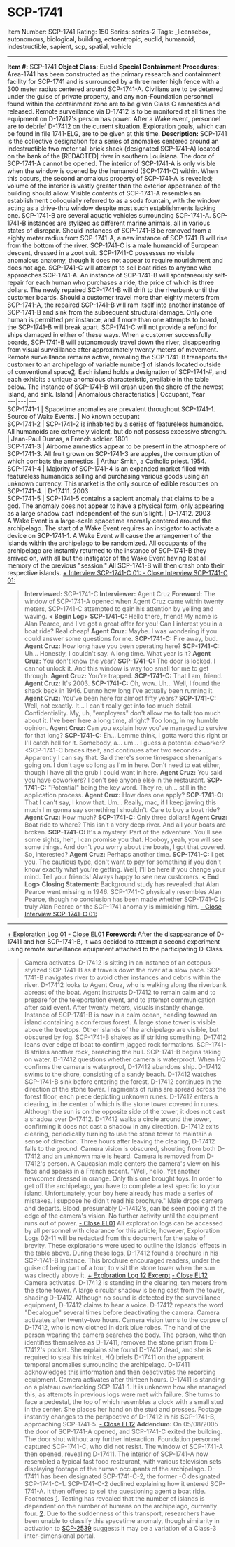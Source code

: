 # SCP-1741
Item Number: SCP-1741
Rating: 150
Series: series-2
Tags: _licensebox, autonomous, biological, building, ectoentropic, euclid, humanoid, indestructible, sapient, scp, spatial, vehicle

---

**Item #:** SCP-1741
**Object Class:** Euclid
**Special Containment Procedures:** Area-1741 has been constructed as the primary research and containment facility for SCP-1741 and is surrounded by a three meter high fence with a 300 meter radius centered around SCP-1741-A. Civilians are to be deterred under the guise of private property, and any non-Foundation personnel found within the containment zone are to be given Class C amnestics and released.
Remote surveillance via D-17412 is to be monitored at all times the equipment on D-17412's person has power. After a Wake event, personnel are to debrief D-17412 on the current situation. Exploration goals, which can be found in file 1741-ELG, are to be given at this time.
**Description:** SCP-1741 is the collective designation for a series of anomalies centered around an indestructible two meter tall brick shack (designated SCP-1741-A) located on the bank of the [REDACTED] river in southern Louisiana. The door of SCP-1741-A cannot be opened. The interior of SCP-1741-A is only visible when the window is opened by the humanoid (SCP-1741-C) within. When this occurs, the second anomalous property of SCP-1741-A is revealed; volume of the interior is vastly greater than the exterior appearance of the building should allow. Visible contents of SCP-1741-A resembles an establishment colloquially referred to as a soda fountain, with the window acting as a drive-thru window despite most such establishments lacking one.
SCP-1741-B are several aquatic vehicles surrounding SCP-1741-A. SCP-1741-B instances are stylized as different marine animals, all in various states of disrepair. Should instances of SCP-1741-B be removed from a eighty meter radius from SCP-1741-A, a new instance of SCP-1741-B will rise from the bottom of the river.
SCP-1741-C is a male humanoid of European descent, dressed in a zoot suit. SCP-1741-C possesses no visible anomalous anatomy, though it does not appear to require nourishment and does not age. SCP-1741-C will attempt to sell boat rides to anyone who approaches SCP-1741-A. An instance of SCP-1741-B will spontaneously self-repair for each human who purchases a ride, the price of which is three dollars. The newly repaired SCP-1741-B will drift to the riverbank until the customer boards.
Should a customer travel more than eighty meters from SCP-1741-A, the repaired SCP-1741-B will ram itself into another instance of SCP-1741-B and sink from the subsequent structural damage. Only one human is permitted per instance, and if more than one attempts to board, the SCP-1741-B will break apart. SCP-1741-C will not provide a refund for ships damaged in either of these ways.
When a customer successfully boards, SCP-1741-B will autonomously travel down the river, disappearing from visual surveillance after approximately twenty meters of movement. Remote surveillance remains active, revealing the SCP-1741-B transports the customer to an archipelago of variable number[1](javascript:;) of islands located outside of conventional space[2](javascript:;). Each island holds a designation of SCP-1741-#, and each exhibits a unique anomalous characteristic, available in the table below. The instance of SCP-1741-B will crash upon the shore of the newest island, and sink.
Island | Anomalous characteristics | Occupant, Year  
---|---|---  
SCP-1741-1 | Spacetime anomalies are prevalent throughout SCP-1741-1. Source of Wake Events. | No known occupant  
SCP-1741-2 | SCP-1741-2 is inhabited by a series of featureless humanoids. All humanoids are extremely violent, but do not possess excessive strength. | Jean-Paul Dumas, a French soldier. 1801  
SCP-1741-3 | Airborne amnestics appear to be present in the atmosphere of SCP-1741-3. All fruit grown on SCP-1741-3 are apples, the consumption of which combats the amnestics. | Arthur Smith, a Catholic priest. 1954.  
SCP-1741-4 | Majority of SCP-1741-4 is an expanded market filled with featureless humanoids selling and purchasing various goods using an unknown currency. This market is the only source of edible resources on SCP-1741-4. | D-17411. 2003  
SCP-1741-5 | SCP-1741-5 contains a sapient anomaly that claims to be a god. The anomaly does not appear to have a physical form, only appearing as a large shadow cast independent of the sun's light. | D-17412. 2003  
A Wake Event is a large-scale spacetime anomaly centered around the archipelago. The start of a Wake Event requires an instigator to activate a device on SCP-1741-1. A Wake Event will cause the arrangement of the islands within the archipelago to be randomized. All occupants of the archipelago are instantly returned to the instance of SCP-1741-B they arrived on, with all but the instigator of the Wake Event having lost all memory of the previous "session." All SCP-1741-B will then crash onto their respective islands.
[\+ Interview SCP-1741-C 01: ](javascript:;)
[\- Close Interview SCP-1741-C 01: ](javascript:;)
> **Interviewed:** SCP-1741-C
> **Interviewer:** Agent Cruz
> **Foreword:** The window of SCP-1741-A opened when Agent Cruz came within twenty meters, SCP-1741-C attempted to gain his attention by yelling and waving.
> **< Begin Log>**
> **SCP-1741-C:** Hello there, friend! My name is Alan Pearce, and I've got a great offer for you! Can I interest you in a boat ride? Real cheap!
> **Agent Cruz:** Maybe. I was wondering if you could answer some questions for me.
> **SCP-1741-C:** Fire away, bud.
> **Agent Cruz:** How long have you been operating here?
> **SCP-1741-C:** Uh… Honestly, I couldn't say. A long time. What year is it?
> **Agent Cruz:** You don't know the year?
> **SCP-1741-C:** The door is locked. I cannot unlock it. And this window is way too small for me to get through.
> **Agent Cruz:** You're trapped.
> **SCP-1741-C:** That I am, friend.
> **Agent Cruz:** It's 2003.
> **SCP-1741-C:** Oh, wow. Uh… Well, I found the shack back in 1946. Dunno how long I've actually been running it.
> **Agent Cruz:** You've been here for almost fifty years?
> **SCP-1741-C:** Well, not exactly. It… I can't really get into too much detail. Confidentiality. My, uh, "employers" don't allow me to talk too much about it. I've been here a long time, alright? Too long, in my humble opinion.
> **Agent Cruz:** Can you explain how you've managed to survive for that long?
> **SCP-1741-C:** Eh… Lemme think, I gotta word this right or I'll catch hell for it. Somebody, a… um… I guess a potential coworker? <SCP-1741-C braces itself, and continues after two seconds> …Apparently I can say that. Said there's some timespace shenanigans going on. I don't age so long as I'm in here. Don't need to eat either, though I have all the grub I could want in here.
> **Agent Cruz:** You said you have coworkers? I don't see anyone else in the restaurant.
> **SCP-1741-C:** "Potential" being the key word. They're, uh… still in the application process.
> **Agent Cruz:** How does one apply?
> **SCP-1741-C:** That I can't say, I know that. Um… Really, mac, if I keep jawing this much I'm gonna say something I shouldn't. Care to buy a boat ride?
> **Agent Cruz:** How much?
> **SCP-1741-C:** Only three dollars!
> **Agent Cruz:** Boat ride to where? This isn't a very deep river. And all your boats are broken.
> **SCP-1741-C:** It's a mystery! Part of the adventure. You'll see some sights, heh, I can promise you that. Hooboy, yeah, you will see some things. And don't you worry about the boats, I got that covered. So, interested?
> **Agent Cruz:** Perhaps another time.
> **SCP-1741-C:** I get you. The cautious type, don't want to pay for something if you don't know exactly what you're getting. Well, I'll be here if you change your mind. Tell your friends! Always happy to see new customers.
> **< End Log>**
> **Closing Statement:** Background study has revealed that Alan Pearce went missing in 1946. SCP-1741-C physically resembles Alan Pearce, though no conclusion has been made whether SCP-1741-C is truly Alan Pearce or the SCP-1741 anomaly is mimicking him.
[\- Close Interview SCP-1741-C 01: ](javascript:;)
* * *
[\+ Exploration Log 01](javascript:;)
[\- Close EL01](javascript:;)
**Foreword:** After the disappearance of D-17411 and her SCP-1741-B, it was decided to attempt a second experiment using remote surveillance equipment attached to the participating D-Class.
> Camera activates. D-17412 is sitting in an instance of an octopus-stylized SCP-1741-B as it travels down the river at a slow pace. SCP-1741-B navigates river to avoid other instances and debris within the river. D-17412 looks to Agent Cruz, who is walking along the riverbank abreast of the boat. Agent instructs D-17412 to remain calm and to prepare for the teleportation event, and to attempt communication after said event.
> After twenty meters, visuals instantly change. Instance of SCP-1741-B is now in a calm ocean, heading toward an island containing a coniferous forest. A large stone tower is visible above the treetops. Other islands of the archipelago are visible, but obscured by fog. SCP-1741-B shakes as if striking something. D-17412 leans over edge of boat to confirm jagged rock formations. SCP-1741-B strikes another rock, breaching the hull. SCP-1741-B begins taking on water. D-17412 questions whether camera is waterproof. When HQ confirms the camera is waterproof, D-17412 abandons ship. D-17412 swims to the shore, consisting of a sandy beach. D-17412 watches SCP-1741-B sink before entering the forest.
> D-17412 continues in the direction of the stone tower. Fragments of ruins are spread across the forest floor, each piece depicting unknown runes. D-17412 enters a clearing, in the center of which is the stone tower covered in runes. Although the sun is on the opposite side of the tower, it does not cast a shadow over D-17412. D-17412 walks a circle around the tower, confirming it does not cast a shadow in any direction. D-17412 exits clearing, periodically turning to use the stone tower to maintain a sense of direction.
> Three hours after leaving the clearing, D-17412 falls to the ground. Camera vision is obscured, shouting from both D-17412 and an unknown male is heard. Camera is removed from D-17412's person. A Caucasian male centers the camera's view on his face and speaks in a French accent.
> "Well, hello. Yet another newcomer dressed in orange. Only this one brought toys. In order to get off the archipelago, you have to complete a test specific to your island. Unfortunately, your boy here already has made a series of mistakes. I suppose he didn't read his brochure."
> Male drops camera and departs. Blood, presumably D-17412's, can be seen pooling at the edge of the camera's vision. No further activity until the equipment runs out of power.
[\- Close EL01](javascript:;)
All exploration logs can be accessed by all personnel with clearance for this article; however, Exploration Logs 02-11 will be redacted from this document for the sake of brevity. These explorations were used to outline the islands' effects in the table above. During these logs, D-17412 found a brochure in his SCP-1741-B instance. This brochure encouraged readers, under the guise of being part of a tour, to visit the stone tower when the sun was directly above it.
[\+ Exploration Log 12 Excerpt](javascript:;)
[\- Close EL12](javascript:;)
> Camera activates. D-17412 is standing in the clearing, ten meters from the stone tower. A large circular shadow is being cast from the tower, shading D-17412. Although no sound is detected by the surveillance equipment, D-17412 claims to hear a voice. D-17412 repeats the word "Decalogue" several times before deactivating the camera.
> Camera activates after twenty-two hours. Camera vision turns to the corpse of D-17412, who is now clothed in dark blue robes. The hand of the person wearing the camera searches the body. The person, who then identifies themselves as D-17411, removes the stone prism from D-17412's pocket. She explains she found D-17412 dead, and she is required to steal his trinket. HQ briefs D-17411 on the apparent temporal anomalies surrounding the archipelago. D-17411 acknowledges this information and then deactivates the recording equipment.
> Camera activates after thirteen hours. D-17411 is standing on a plateau overlooking SCP-1741-1. It is unknown how she managed this, as attempts in previous logs were met with failure. She turns to face a pedestal, the top of which resembles a clock with a small stud in the center. She places her hand on the stud and presses.
> Footage instantly changes to the perspective of D-17412 in his SCP-1741-B, approaching SCP-1741-5.
[\- Close EL12](javascript:;)
**Addendum:** On 05/08/2005 the door of SCP-1741-A opened, and SCP-1741-C exited the building. The door shut without any further interaction. Foundation personnel captured SCP-1741-C, who did not resist. The window of SCP-1741-A then opened, revealing D-17411. The interior of SCP-1741-A now resembled a typical fast food restaurant, with various television sets displaying footage of the human occupants of the archipelago. D-17411 has been designated SCP-1741-C-2, the former -C designated SCP-1741-C-1. SCP-1741-C-2 declined explaining how it entered SCP-1741-A. It then offered to sell the questioning agent a boat ride.
Footnotes
[1](javascript:;). Testing has revealed that the number of islands is dependent on the number of humans on the archipelago, currently four.
[2](javascript:;). Due to the suddenness of this transport, researchers have been unable to classify this spacetime anomaly, though similarity in activation to [SCP-2539](/scp-2539) suggests it may be a variation of a Class-3 inter-dimensional portal.